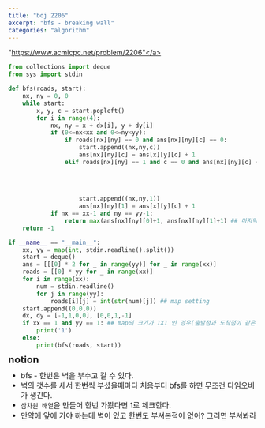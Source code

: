 ```yaml
---
title: "boj 2206"
excerpt: "bfs - breaking wall"
categories: "algorithm"
---
```


<a herf = "https://www.acmicpc.net/problem/2206">"https://www.acmicpc.net/problem/2206"</a>

```python
from collections import deque
from sys import stdin

def bfs(roads, start): 
    nx, ny = 0, 0
    while start:
        x, y, c = start.popleft() 
        for i in range(4):
            nx, ny = x + dx[i], y + dy[i] 
            if (0<=nx<xx and 0<=ny<yy): 
                if roads[nx][ny] == 0 and ans[nx][ny][c] == 0:
                    start.append((nx,ny,c))               
                    ans[nx][ny][c] = ans[x][y][c] + 1 
                elif roads[nx][ny] == 1 and c == 0 and ans[nx][ny][c] == 0: # 벽이 있어 그런데 한번도 부셔본적이 없다면 부셔봐라.
                                                                            # 여기서 시간복잡도를 줄였는데, visited 배열을 쓰지 않고,
                                                                            # ans 배열에 z성분이 0이면 한번도 가지 않은 곳이다. 
                                                                            # 앞으로 2차원 배열에서 계산할때도 따로 visited 배열을 사용하지 않고, 
                                                                            # 정답을 기록하는 배열을 이용하면 시간복잡도를 더 줄일 수 있을 것이다. 
                    start.append((nx,ny,1))                
                    ans[nx][ny][1] = ans[x][y][c] + 1
            if nx == xx-1 and ny == yy-1:
                return max(ans[nx][ny][0]+1, ans[nx][ny][1]+1) ## 마지막 위치는 가지는 않은 상태. 확인만 한 상태이기 때문에 +1 해준다
    return -1

if __name__ == "__main__":
    xx, yy = map(int, stdin.readline().split())
    start = deque()
    ans = [[[0] * 2 for _ in range(yy)] for _ in range(xx)]
    roads = [[0] * yy for _ in range(xx)]
    for i in range(xx):
        num = stdin.readline()
        for j in range(yy):
            roads[i][j] = int(str(num)[j]) ## map setting
    start.append((0,0,0))
    dx, dy = [-1,1,0,0], [0,0,1,-1]
    if xx == 1 and yy == 1: ## map의 크기가 1X1 인 경우(출발점과 도착점이 같은 경우를 고려해줘야 한다)
        print('1')
    else:
        print(bfs(roads, start))

```

<div style = "font-size: 20px; line-height: 15px;">
<strong>notion</strong><br>
</div>

<div style = "font-size: 15px; line-height: 20px;">
<ul>
<li>bfs - 한번은 벽을 부수고 갈 수 있다.</li>
<li>벽의 갯수를 세서 한번씩 부셨을때마다 처음부터 bfs를 하면 무조건 타임오버가 생긴다.</li>
<li><code>삼차원 배열</code>을 만들어 한번 가봤다면 1로 체크한다.</li>
<li>만약에 앞에 가야 하는데 벽이 있고 한번도 부셔본적이 없어? 그러면 부셔봐라</li>
</ul>





        

